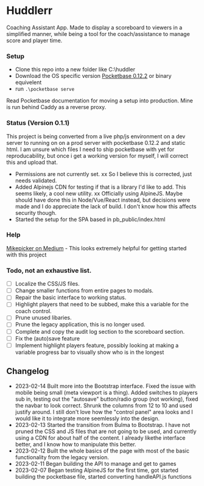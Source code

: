 # Huddlerr
Coaching Assistant App. Made to display a scoreboard to viewers in a simplified manner, while being a tool for the coach/assistance to manage score and player time.

### Setup
- Clone this repo into a new folder like C:\huddler
- Download the OS specific version [Pocketbase 0.12.2]() or binary equivelent
- run `.\pocketbase serve`

Read Pocketbase documentation for moving a setup into production. Mine is run behind Caddy as a reverse proxy.

### Status (Version 0.1.1)
This project is being converted from a live php/js environment on a dev server to running on on a prod server with pocketbase 0.12.2 and static html. I am unsure which files I need to ship pocketbase with yet for reproducability, but once i get a working version for myself, I will correct this and upload that.

- Permissions are not currently set. xx So I believe this is corrected, just needs validated.
- Added Alpinejs CDN for testing if that is a library I'd like to add. This seems likely, a cool new utility. xx Officially using AlpineJS. Maybe should have done this in Node/Vue/React instead, but decisions were made and I do appreciate the lack of build. I don't know how this affects security though.
- Started the setup for the SPA based in pb_public/index.html

### Help
[Mikepicker on Medium](https://medium.com/@Mikepicker/build-a-multi-user-todo-list-app-with-pocketbase-in-a-single-html-file-8734bfb882fd) - This looks extremely helpful for getting started with this project

### Todo, not an exhaustive list.
- [ ] Localize the CSS/JS files.
- [ ] Change smaller functions from entire pages to modals.
- [ ] Repair the basic interface to working status.
- [ ] Highlight players that need to be subbed, make this a variable for the coach control. 
- [ ] Prune unused libaries.
- [ ] Prune the legacy application, this is no longer used.
- [ ] Complete and copy the audit log section to the scoreboard section.
- [ ] Fix the (auto)save feature
- [ ] Implement highlight players feature, possibly looking at making a variable progress bar to visually show who is in the longest

## Changelog
- 2023-02-14 Built more into the Bootstrap interface. Fixed the issue with mobile being small (meta viewport is a thing). Added switches to players sub in, testing out the "autosave" button/radio group (not working), fixed the navbar to look correct. Shrunk the columns from 12 to 10 and used justify around. I still don't love how the "control panel" area looks and I would like it to integrate more seemlessly into the design.
- 2023-02-13 Started the transition from Bulma to Bootstrap. I have not pruned the CSS and JS files that are not going to be used, and currently using a CDN for about half of the content. I already likethe interface better, and I know how to manipulate this better.
- 2023-02-12 Built the whole basics of the page with most of the basic functionality from the legacy version.
- 2023-02-11 Began building the API to manage and get to games
- 2023-02-07 Began testing AlpineJS for the first time, got started building the pocketbase file, started converting handleAPI.js functions